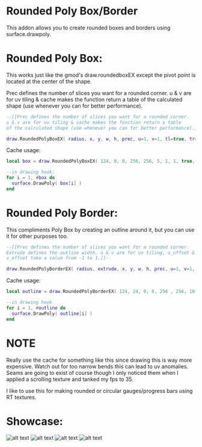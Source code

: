 # Rounded Poly Box/Border
This addon allows you to create rounded boxes and borders using surface.drawpoly.

# Rounded Poly Box: 
This works just like the gmod's draw.roundedboxEX except the pivot point is located at the center of the shape.

Prec defines the number of slices you want for a rounded corner.
u & v are for uv tiling & cache makes the function return a table of the calculated shape
(use whenever you can for better performance).
```Lua
--[[Prec defines the number of slices you want for a rounded corner.
u & v are for uv tiling & cache makes the function return a table
of the calculated shape (use whenever you can for better performance).]]--

draw.RoundedPolyBoxEX( radius, x, y, w, h, prec, u=1, v=1, tl=true, tr=true, bl=true, br=true, cache=false )
```
Cache usage:
```Lua
local box = draw.RoundedPolyBoxEX( 124, 0, 0, 256, 256, 5, 1, 1, true, true, true, true, true )

--in drawing hook:
for i = 1, #box do
  surface.DrawPoly( box[i] )
end
```

# Rounded Poly Border:
This compliments Poly Box by creating an outline around it, but you can use it for other purposes too.

```Lua
--[[Prec defines the number of slices you want for a rounded corner.
Extrude defines the outline width. u & v are for uv tiling, u_offset &
v_offset take a value from -1 to 1.]]--

draw.RoundedPolyBorderEX( radius, extrude, x, y, w, h, prec, u=1, v=1, u_offset=0, v_offset=0, tl=true, tr=true, bl=true, br=true, cache=false )
```
Cache usage:

```Lua
local outline = draw.RoundedPolyBorderEX( 124, 24, 0, 0, 256 , 256, 10, 1, 1, 0, 0,  true, true, true, true, true )

--in drawing hook
for i = 1, #outline do
  surface.DrawPoly( outline[i] )
end
```

# NOTE
Really use the cache for something like this since drawing this is way more expensive. Watch out for too narrow bends this can lead to uv anomalies. Seams are going to exist of course though I only noticed them when I applied a scrolling texture and tanked my fps to 35.

I like to use this for making rounded or circular gauges/progress bars using RT textures.

# Showcase:
![alt text](https://i.imgur.com/mi0wzJH.gif)
![alt text](https://i.imgur.com/etKutro.jpg)
![alt text](https://i.imgur.com/mXxjUDm.jpg)
![alt text](https://i.imgur.com/zqRZNb8.jpg)


